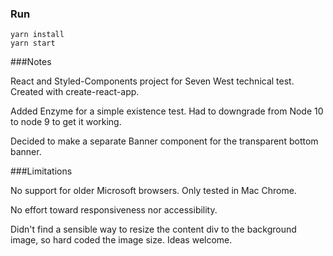 ### Run

```
yarn install
yarn start
```

###Notes

React and Styled-Components project for Seven West technical test.  Created with create-react-app.

Added Enzyme for a simple existence test.  Had to downgrade from Node 10 to node 9 to get it working.

Decided to make a separate Banner component for the transparent bottom banner.

###Limitations

No support for older Microsoft browsers.  Only tested in Mac Chrome.

No effort toward responsiveness nor accessibility.

Didn't find a sensible way to resize the content div to the background image, so hard coded the image size. Ideas welcome.
